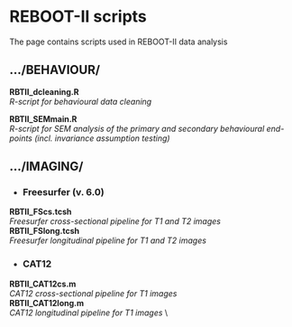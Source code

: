 # REBOOT-II scripts
The page contains scripts used in REBOOT-II data analysis

## .../BEHAVIOUR/
**RBTII_dcleaning.R** \
_R-script for behavioural data cleaning_

**RBTII_SEMmain.R** \
_R-script for SEM analysis of the primary and secondary behavioural end-points
(incl. invariance assumption testing)_

## .../IMAGING/
* ### Freesurfer (v. 6.0)
**RBTII_FScs.tcsh** \
_Freesurfer cross-sectional pipeline for T1 and T2 images_ \
**RBTII_FSlong.tcsh** \
_Freesurfer longitudinal pipeline for T1 and T2 images_


* ### CAT12
**RBTII_CAT12cs.m** \
_CAT12 cross-sectional pipeline for T1 images_ \
**RBTII_CAT12long.m** \
_CAT12 longitudinal pipeline for T1 images_ \

